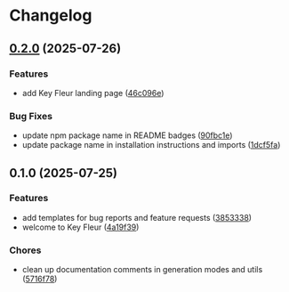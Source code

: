 # Changelog

## [0.2.0](https://github.com/ali-master/keyfleur/compare/0.1.0...0.2.0) (2025-07-26)

### Features

* add Key Fleur landing page ([46c096e](https://github.com/ali-master/keyfleur/commit/46c096ef20f0ff2a267e8e7d1c3321d266bbe3a1))

### Bug Fixes

* update npm package name in README badges ([90fbc1e](https://github.com/ali-master/keyfleur/commit/90fbc1e1ce8ac112d7ec37d8fe4ee97ea751eb09))
* update package name in installation instructions and imports ([1dcf5fa](https://github.com/ali-master/keyfleur/commit/1dcf5faea310e44584b6db9ab258d477f65d9228))

## 0.1.0 (2025-07-25)

### Features

* add templates for bug reports and feature requests ([3853338](https://github.com/ali-master/keyfleur/commit/3853338eb80a8071cc397482a9b9fe3fdae41aa1))
* welcome to Key Fleur ([4a19f39](https://github.com/ali-master/keyfleur/commit/4a19f393f5b99a67b4996334d2da3d568cce9026))

### Chores

* clean up documentation comments in generation modes and utils ([5716f78](https://github.com/ali-master/keyfleur/commit/5716f78eef7ac230ce74ee75459fa66868150a84))
